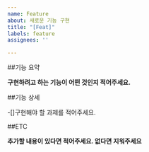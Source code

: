 ```yaml
---
name: Feature
about: 새로운 기능 구현
title: "[Feat]"
labels: feature
assignees: ''

---
```


##기능 요약

**구현하려고 하는 기능이 어떤 것인지 적어주세요.**

##기능 상세

-[]구현해야 할 과제를 적어주세요.

##ETC

**추가할 내용이 있다면 적어주세요. 없다면 지워주세요**
